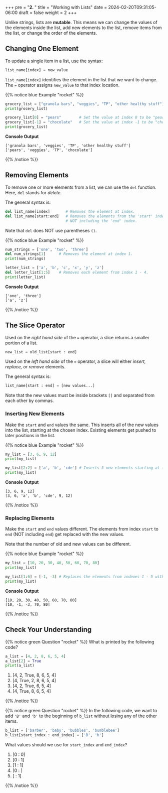 +++
pre = "<b>2. </b>"
title = "Working with Lists"
date = 2024-02-20T09:31:05-06:00
draft = false
weight = 2
+++

Unlike strings, lists are **mutable**. This means we can change the values of
the elements inside the list, add new elements to the list, remove items from
the list, or change the order of the elements.

## Changing One Element

To update a single item in a list, use the syntax:

```python
list_name[index] = new_value
```

`list_name[index]` identifies the element in the list that we want to change.
The `=` operator assigns `new_value` to that index location.


{{% notice blue Example "rocket" %}}
```python {linenos=table}
grocery_list = ["granola bars", "veggies", "TP", "other healthy stuff"]
print(grocery_list)

grocery_list[0] = "pears"        # Set the value at index 0 to be "pears"
grocery_list[-1] = "chocolate"   # Set the value at index -1 to be "chocolate"
print(grocery_list)
```

**Console Output**

```console
['granola bars', 'veggies', 'TP', 'other healthy stuff']
['pears', 'veggies', 'TP', 'chocolate']
```
{{% /notice %}}

## Removing Elements

To remove one or more elements from a list, we can use the `del` function.
Here, `del` stands for *delete*.

The general syntax is:

```python
del list_name[index]       # Removes the element at index.
del list_name[start:end]   # Removes the elements from the 'start' index up to but
                           # NOT including the 'end' index.
```

Note that `del` does NOT use parentheses `()`.

{{% notice blue Example "rocket" %}}
```python {linenos=table}
num_strings = ['one', 'two', 'three']
del num_strings[1]      # Removes the element at index 1.
print(num_strings)

letter_list = ['a', 'b', 'c', 'x', 'y', 'z']
del letter_list[1:5]    # Removes each element from index 1 - 4.
print(letter_list)
```

**Console Output**

```console
['one', 'three']
['a', 'z']
```
{{% /notice %}}

## The Slice Operator

Used on the *right hand side* of the `=` operator, a slice returns a smaller
portion of a list.

```python
new_list = old_list[start : end]
```

Used on the *left hand side* of the `=` operator, a slice will either
*insert, replace, or remove* elements.

The general syntax is:

```python
list_name[start : end] = [new values...]
```

Note that the new values must be inside brackets `[]` and separated from each
other by commas.

### Inserting New Elements

Make the `start` and `end` values the same. This inserts all of the new
values into the list, starting at the chosen index. Existing elements get
pushed to later positions in the list.

{{% notice blue Example "rocket" %}}
```python {linenos=table}
my_list = [3, 6, 9, 12]
print(my_list)

my_list[2:2] = ['a', 'b', 'cde'] # Inserts 3 new elements starting at index 2.
print(my_list)
```

**Console Output**

```console
[3, 6, 9, 12]
[3, 6, 'a', 'b', 'cde', 9, 12]
```
{{% /notice %}}

### Replacing Elements

Make the ``start`` and ``end`` values different. The elements from index
``start`` to ``end`` (NOT including ``end``) get replaced with the new values.

Note that the number of old and new values can be different.

{{% notice blue Example "rocket" %}}
```python {linenos=table}
my_list = [10, 20, 30, 40, 50, 60, 70, 80]
print(my_list)

my_list[1:6] = [-1, -3] # Replaces the elements from indexes 1 - 5 with two new values.
print(my_list)
```

**Console Output**

```console
[10, 20, 30, 40, 50, 60, 70, 80]
[10, -1, -3, 70, 80]
```
{{% /notice %}}

## Check Your Understanding

{{% notice green Question "rocket" %}}
What is printed by the following code?

```python {linenos=table}
a_list = [4, 2, 8, 6, 5, 4]
a_list[2] = True
print(a_list)
```
1. [4, 2, True, 8, 6, 5, 4]
1. [4, True, 2, 8, 6, 5, 4]
1. [4, 2, True, 6, 5, 4]
1. [4, True, 8, 6, 5, 4]
<!-- Solution: 3 -->
{{% /notice %}}

{{% notice green Question "rocket" %}}
In the following code, we want to add `'B'` and `'b'` to the beginning
of `b_list` without losing any of the other items.

```python
b_list = ['barber', 'baby', 'bubbles', 'bumblebee']
b_list[start_index : end_index] = ['B', 'b']
```

What values should we use for `start_index` and `end_index`?

1. [0 : 0]
1. [0 : 1]
1. [1 : 1]
1. [0 : ]
1. [ : 1]

<!-- Solution: 1 -->
{{% /notice %}}

